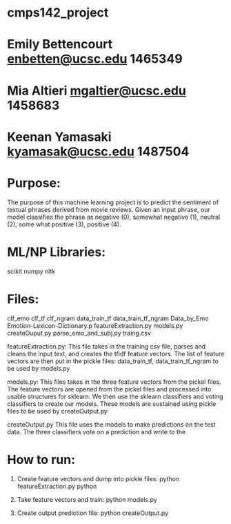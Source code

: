 # cmps142_project
# Emily Bettencourt enbetten@ucsc.edu 1465349 
# Mia Altieri mgaltier@ucsc.edu 1458683
# Keenan Yamasaki kyamasak@ucsc.edu 1487504

Purpose:
========
The purpose of this machine learning project is to predict the sentiment of textual phrases derived from movie reviews. Given an input phrase, our model classifies the phrase as negative (0), somewhat negative (1), 
neutral (2), some what positive (3), positive (4). 

ML/NP Libraries:
================
scikit
numpy
nltk

Files: 
======
clf_emo
clf_tf 
clf_ngram
data_train_tf
data_train_tf_ngram
Data_by_Emo
Emotion-Lexicon-Dictionary.p
featureExtraction.py 
models.py 
createOuput.py
parse_emo_and_subj.py
traing.csv 

featureExtraction.py: 
This file takes in the training csv file, parses and cleans the input text, and creates 
the tfidf feature vectors. The list of feature vectors are then put in the pickle files: data_train_tf, 
data_train_tf_ngram to be used by models.py

models.py: 
This files takes in the three feature vectors from the pickel files. The feature vectors are opened from the 
pickel files and processed into usable structures for sklearn. We then use the sklearn classifiers and voting
classifiers to create our models. These models are sustained using pickle files to be used by createOutput.py

createOutput.py
This file uses the models to make predictions on the test data. The three classifiers vote on a prediction
and write to the 


How to run:
===========
1. Create feature vectors and dump into pickle files: 
	python featureExtraction.py
	python 

2. Take feature vectors and train: 
	python models.py

3. Create output prediction file: 
	python createOutput.py 

